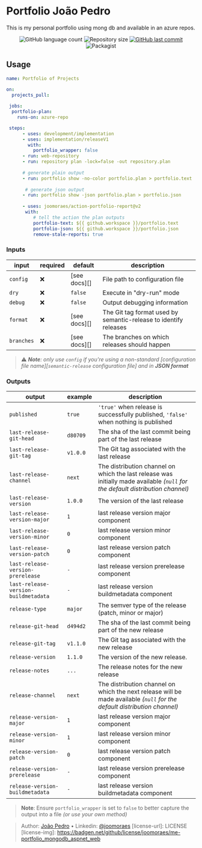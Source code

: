 # Portfolio João Pedro 

This is my personal portfolio using mong db and available in an azure repos.

<p align="center">
  <img alt="GitHub language count" src="https://img.shields.io/github/languages/count/joomoraes/me-portfolio_mongodb_aspnet_web">

  <img alt="Repository size" src="https://img.shields.io/github/repo-size/joomoraes/me-portfolio_mongodb_aspnet_web">
  
  <a href="https://github.com/joaoritter8/creamtGestaoBiblioteca/commits/master">
    <img alt="GitHub last commit" src="https://img.shields.io/github/last-commit/joomoraes/me-portfolio_mongodb_aspnet_web">
  </a>
  <img alt="Packagist" src="https://img.shields.io/badge/License-MIT-green.svg">
</p>


## Usage

``` yaml
name: Portfolio of Projects 

on:
  projects_pull:
  
 jobs:
  portfolio-plan:
    runs-on: azure-repo

 steps:
      - uses: development/implementation
      - uses: implementation/releaseV1
        with:
          portfolio_wrapper: false
      - run: web-repository    
      - run: repository plan -lock=false -out repository.plan
      
      # generate plain output
      - run: portfolio show -no-color portfolio.plan > portfolio.text
      
       # generate json output
      - run: portfolio show -json portfolio.plan > portfolio.json
      
      - uses: joomoraes/action-portfolio-report@v2
       with:
          # tell the action the plan outputs
          portfolio-text: ${{ github.workspace }}/portfolio.text
          portfolio-json: ${{ github.workspace }}/portfolio.json
          remove-stale-reports: true
```

### Inputs

| input      | required | default      | description                                                      |
|------------|----------|--------------|------------------------------------------------------------------|
| `config`   | ❌       | [see docs][] | File path to configuration file                                  |
| `dry`      | ❌       | `false`      | Execute in "dry-run" mode                                        |
| `debug`    | ❌       | `false`      | Output debugging information                                     |
| `format`   | ❌       | [see docs][] | The Git tag format used by semantic-release to identify releases |
| `branches` | ❌       | [see docs][] | The branches on which releases should happen                     |

> ⚠️ ***Note**: only use `config` if you're using a non-standard [configuration file name][`semantic-release` configuration file] and in **JSON format***

### Outputs

| output                               | example  | description                                                                                                                     |
|--------------------------------------|----------|---------------------------------------------------------------------------------------------------------------------------------|
| `published`                          | `true`   | `'true'` when release is successfully published, `'false'` when nothing is published                                            |
| `last-release-git-head`              | `d80709` | The sha of the last commit being part of the last release                                                                       |
| `last-release-git-tag`               | `v1.0.0` | The Git tag associated with the last release                                                                                    |
| `last-release-channel`               | `next`   | The distribution channel on which the last release was initially made available *(`null` for the default distribution channel)* |
| `last-release-version`               | `1.0.0`  | The version of the last release                                                                                                 |
| `last-release-version-major`         | `1`      | last release version major component                                                                                            |
| `last-release-version-minor`         | `0`      | last release version minor component                                                                                            |
| `last-release-version-patch`         | `0`      | last release version patch component                                                                                            |
| `last-release-version-prerelease`    | `-`      | last release version prerelease component                                                                                       |
| `last-release-version-buildmetadata` | `-`      | last release version buildmetadata component                                                                                    |
| `release-type`                       | `major`  | The semver type of the release (patch, minor or major)                                                                          |
| `release-git-head`                   | `d494d2` | The sha of the last commit being part of the new release                                                                        |
| `release-git-tag`                    | `v1.1.0` | The Git tag associated with the new release                                                                                     |
| `release-version`                    | `1.1.0`  | The version of the new release.                                                                                                 |
| `release-notes`                      | `...`    | The release notes for the new release                                                                                           |
| `release-channel`                    | `next`   | The distribution channel on which the next release will be made available *(`null` for the default distribution channel)*       |
| `release-version-major`              | `1`      | last release version major component                                                                                            |
| `release-version-minor`              | `1`      | last release version minor component                                                                                            |
| `release-version-patch`              | `0`      | last release version patch component                                                                                            |
| `release-version-prerelease`         | `-`      | last release version prerelease component                                                                                       |
| `release-version-buildmetadata`      | `-`      | last release version buildmetadata component      


> **Note**: Ensure `portfolio_wrapper` is set to `false` to better capture the output into a file *(or use your own method)*

> Author: [João Pedro](https://joaopedro.azurewebsites.net/) &bull;
> Linkedin: [@joomoraes](https://www.linkedin.com/in/joaopedroalvesdemoraes/)
[license-url]: LICENSE
[license-img]: https://badgen.net/github/license/joomoraes/me-portfolio_mongodb_aspnet_web
